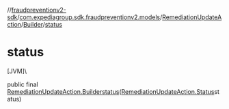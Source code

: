 //[fraudpreventionv2-sdk](../../../../index.md)/[com.expediagroup.sdk.fraudpreventionv2.models](../../index.md)/[RemediationUpdateAction](../index.md)/[Builder](index.md)/[status](status.md)

# status

[JVM]\

public final [RemediationUpdateAction.Builder](index.md)[status](status.md)([RemediationUpdateAction.Status](../-status/index.md)status)
